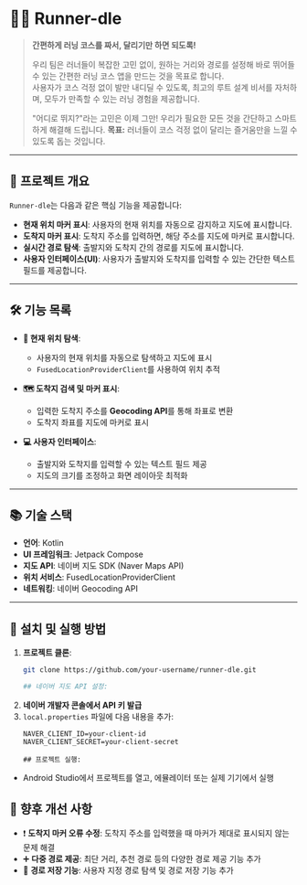 # 🏃‍♂️ Runner-dle

>  **간편하게 러닝 코스를 짜서, 달리기만 하면 되도록!**
>
> 우리 팀은 러너들이 복잡한 고민 없이, 원하는 거리와 경로를 설정해 바로 뛰어들 수 있는 간편한 러닝 코스 앱을 만드는 것을 목표로 합니다.  
> 사용자가 코스 걱정 없이 발만 내디딜 수 있도록, 최고의 루트 설계 비서를 자처하며, 모두가 만족할 수 있는 러닝 경험을 제공합니다.
>
> "어디로 뛰지?"라는 고민은 이제 그만! 우리가 필요한 모든 것을 간단하고 스마트하게 해결해 드립니다.
> **목표:** 러너들이 코스 걱정 없이 달리는 즐거움만을 느낄 수 있도록 돕는 것입니다.

---

## 🚀 프로젝트 개요

`Runner-dle`는 다음과 같은 핵심 기능을 제공합니다:

- **현재 위치 마커 표시**: 사용자의 현재 위치를 자동으로 감지하고 지도에 표시합니다.
- **도착지 마커 표시**: 도착지 주소를 입력하면, 해당 주소를 지도에 마커로 표시합니다.
- **실시간 경로 탐색**: 출발지와 도착지 간의 경로를 지도에 표시합니다.
- **사용자 인터페이스(UI)**: 사용자가 출발지와 도착지를 입력할 수 있는 간단한 텍스트 필드를 제공합니다.

---

## 🛠️ 기능 목록

- **📍 현재 위치 탐색**:
  - 사용자의 현재 위치를 자동으로 탐색하고 지도에 표시
  - `FusedLocationProviderClient`를 사용하여 위치 추적

- **🗺️ 도착지 검색 및 마커 표시**:
  - 입력한 도착지 주소를 **Geocoding API**를 통해 좌표로 변환
  - 도착지 좌표를 지도에 마커로 표시

- **💻 사용자 인터페이스**:
  - 출발지와 도착지를 입력할 수 있는 텍스트 필드 제공
  - 지도의 크기를 조정하고 화면 레이아웃 최적화

---

## 📚 기술 스택

- **언어**: Kotlin
- **UI 프레임워크**: Jetpack Compose
- **지도 API**: 네이버 지도 SDK (Naver Maps API)
- **위치 서비스**: FusedLocationProviderClient
- **네트워킹**: 네이버 Geocoding API

---

## 🚀 설치 및 실행 방법

1. **프로젝트 클론**:
   ```bash
   git clone https://github.com/your-username/runner-dle.git

   ## 네이버 지도 API 설정:

1. **네이버 개발자 콘솔에서 API 키 발급**
2. `local.properties` 파일에 다음 내용을 추가:
   ```properties
   NAVER_CLIENT_ID=your-client-id
   NAVER_CLIENT_SECRET=your-client-secret

   ## 프로젝트 실행:
- Android Studio에서 프로젝트를 열고, 에뮬레이터 또는 실제 기기에서 실행

## 🎯 향후 개선 사항
- ❗ **도착지 마커 오류 수정**: 도착지 주소를 입력했을 때 마커가 제대로 표시되지 않는 문제 해결
- ➕ **다중 경로 제공**: 최단 거리, 추천 경로 등의 다양한 경로 제공 기능 추가
- 💾 **경로 저장 기능**: 사용자 지정 경로 탐색 및 경로 저장 기능 추가

